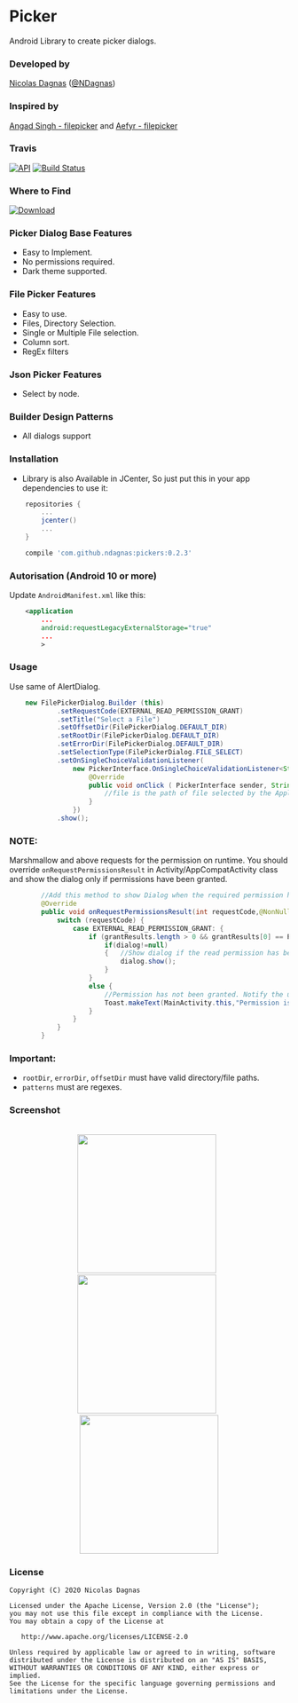 # Picker
Android Library to create picker dialogs.

### Developed by
[Nicolas Dagnas](https://www.github.com/ndagnas) ([@NDagnas](https://www.twitter.com/NDagnas))

### Inspired by
[Angad Singh - filepicker](https://www.github.com/angads25/android-filepicker) and [Aefyr - filepicker](https://www.github.com/Aefyr/android-filepicker)

### Travis
[![API](https://img.shields.io/badge/API-8%2B-brightgreen.svg?style=flat)](https://android-arsenal.com/api?level=8) [![Build Status](https://travis-ci.org/ndagnas/android-pickers.svg?branch=master)](https://travis-ci.org/ndagnas/android-pickers)

### Where to Find
[ ![Download](https://api.bintray.com/packages/ndagnas/maven/Picker-Dialogs/images/download.svg) ](https://bintray.com/ndagnas/maven/Picker-Dialogs/_latestVersion)

### Picker Dialog Base Features
* Easy to Implement.
* No permissions required.
* Dark theme supported.

### File Picker Features
* Easy to use.
* Files, Directory Selection.
* Single or Multiple File selection.
* Column sort.
* RegEx filters

### Json Picker Features
* Select by node.

### Builder Design Patterns
* All dialogs support

### Installation
* Library is also Available in JCenter, So just put this in your app dependencies to use it:
```gradle
    repositories {
		...
        jcenter()
		...
    }
```

```gradle
    compile 'com.github.ndagnas:pickers:0.2.3'
```

### Autorisation (Android 10 or more)
Update `AndroidManifest.xml` like this:

```xml
	<application
		...
		android:requestLegacyExternalStorage="true"
		...
		>
```

### Usage
Use same of AlertDialog.

```java
	new FilePickerDialog.Builder (this)
			.setRequestCode(EXTERNAL_READ_PERMISSION_GRANT)
			.setTitle("Select a File")
			.setOffsetDir(FilePickerDialog.DEFAULT_DIR)
			.setRootDir(FilePickerDialog.DEFAULT_DIR)
			.setErrorDir(FilePickerDialog.DEFAULT_DIR)
			.setSelectionType(FilePickerDialog.FILE_SELECT)
			.setOnSingleChoiceValidationListener(
				new PickerInterface.OnSingleChoiceValidationListener<String>() {
					@Override
					public void onClick ( PickerInterface sender, String result ) {
						//file is the path of file selected by the Application User.
					}
				})
			.show();
```

### NOTE:
Marshmallow and above requests for the permission on runtime. You should override `onRequestPermissionsResult` in Activity/AppCompatActivity class and show the dialog only if permissions have been granted.

```java
        //Add this method to show Dialog when the required permission has been granted to the app.
        @Override
        public void onRequestPermissionsResult(int requestCode,@NonNull String permissions[],@NonNull int[] grantResults) {
            switch (requestCode) {
                case EXTERNAL_READ_PERMISSION_GRANT: {
                    if (grantResults.length > 0 && grantResults[0] == PackageManager.PERMISSION_GRANTED) {
                        if(dialog!=null)
                        {   //Show dialog if the read permission has been granted.
                            dialog.show();
                        }
                    }
                    else {
                        //Permission has not been granted. Notify the user.
                        Toast.makeText(MainActivity.this,"Permission is Required for getting list of files",Toast.LENGTH_SHORT).show();
                    }
                }
            }
        }
```

### Important:
* `rootDir`, `errorDir`, `offsetDir` must have valid directory/file paths.
* `patterns` must are regexes.

### Screenshot
<p align="center">
 </br>
 <img src="screenshots/file_picker.jpg" width="250">
 &nbsp;
 <img src="screenshots/file_picker_dark.jpg" width="250">
 &nbsp;
 <img src="screenshots/json_picker.jpg" width="250">
</p>

### License
    Copyright (C) 2020 Nicolas Dagnas

    Licensed under the Apache License, Version 2.0 (the "License");
    you may not use this file except in compliance with the License.
    You may obtain a copy of the License at

       http://www.apache.org/licenses/LICENSE-2.0

    Unless required by applicable law or agreed to in writing, software
    distributed under the License is distributed on an "AS IS" BASIS,
    WITHOUT WARRANTIES OR CONDITIONS OF ANY KIND, either express or implied.
    See the License for the specific language governing permissions and
    limitations under the License.